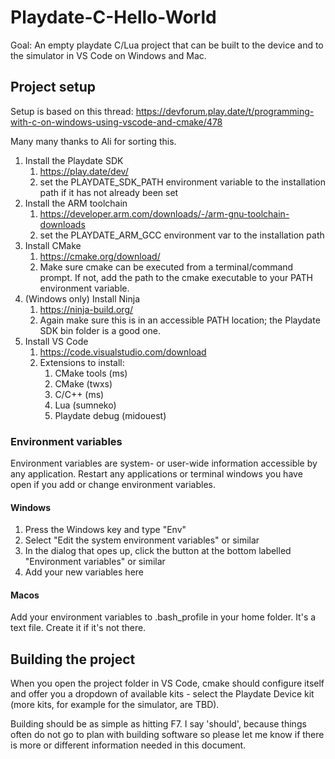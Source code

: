 # Playdate-C-Hello-World
Goal: An empty playdate C/Lua project that can be built to the device and to the simulator in VS Code on Windows and Mac.

## Project setup

Setup is based on this thread: https://devforum.play.date/t/programming-with-c-on-windows-using-vscode-and-cmake/478

Many many thanks to Ali for sorting this.

1. Install the Playdate SDK
    1. https://play.date/dev/
    2. set the PLAYDATE_SDK_PATH environment variable to the installation path if it has not already been set
1. Install the ARM toolchain
    1. https://developer.arm.com/downloads/-/arm-gnu-toolchain-downloads
    2. set the PLAYDATE_ARM_GCC environment var to the installation path
2. Install CMake
    1. https://cmake.org/download/
    2. Make sure cmake can be executed from a terminal/command prompt. If not, add the path to the cmake executable to your PATH environment variable.
5. (Windows only) Install Ninja
    1. https://ninja-build.org/
    2. Again make sure this is in an accessible PATH location; the Playdate SDK bin folder is a good one.
3. Install VS Code
    1. https://code.visualstudio.com/download
    2. Extensions to install: 
        1. CMake tools (ms)
        1. CMake (twxs)
        2. C/C++ (ms)
        3. Lua (sumneko)
        4. Playdate debug (midouest)    

### Environment variables

Environment variables are system- or user-wide information accessible by any application. Restart any applications or terminal windows you have open if you add or change environment variables.

#### Windows

1. Press the Windows key and type "Env"
2. Select "Edit the system environment variables" or similar
3. In the dialog that opes up, click the button at the bottom labelled "Environment variables" or similar
4. Add your new variables here

#### Macos

Add your environment variables to .bash_profile in your home folder. It's a text file. Create it if it's not there.

## Building the project

When you open the project folder in VS Code, cmake should configure itself and offer you a dropdown of available kits - select the Playdate Device kit (more kits, for example for the simulator, are TBD).

Building should be as simple as hitting F7. I say 'should', because things often do not go to plan with building software so please let me know if there is more or different information needed in this document.